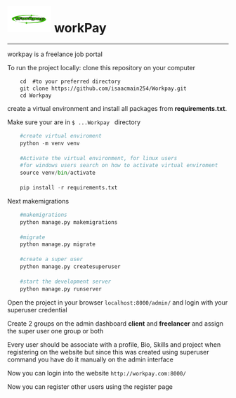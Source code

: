 # <img src ="https://github.com/isaacmain254/Workpay/blob/main/static/images/Workpay-removebg-preview.png" width="100" height="60" alt="workpay logo"> workPay
----------------------------------------------------------------------


workpay is a freelance job portal

To run the project locally: clone this repository on your computer

```
    cd  #to your preferred directory
    git clone https://github.com/isaacmain254/Workpay.git
    cd Workpay
```

create a virtual environment and install all packages from **requirements.txt**.

 Make sure your are in `$ ...Workpay ` directory


```python
    #create virtual enviroment
    python -m venv venv

    #Activate the virtual environment, for linux users
    #for windows users search on how to activate virtual enviroment
    source venv/bin/activate

    pip install -r requirements.txt
```


Next makemigrations

```python
    #makemigrations
    python manage.py makemigrations

    #migrate
    python manage.py migrate

    #create a super user
    python manage.py createsuperuser
    
    #start the development server
    python manage.py runserver
```

Open the project in your browser `localhost:8000/admin/` and login with your superuser credential

Create 2 groups on the admin dashboard **client** and **freelancer** and assign the super user one group or both 

Every user should be associate with a profile, Bio, Skills and project when registering on the website but since this was created using superuser command you have do it manually on the admin interface

Now you can login into the website `http://workpay.com:8000/`

Now you can register other users using the register page
